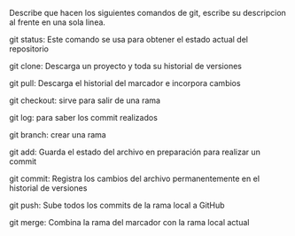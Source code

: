 Describe que hacen los siguientes comandos de git, escribe su descripcion al frente en una sola linea.

git status: Este comando se usa para obtener el estado actual del repositorio

git clone: Descarga un proyecto y toda su historial de versiones

git pull: Descarga el historial del marcador e incorpora cambios

git checkout: sirve para salir de una rama

git log: para saber los commit realizados

git branch: crear una rama

git add: Guarda el estado del archivo en preparación para realizar un commit

git commit: Registra los cambios del archivo permanentemente en el historial de versiones

git push: Sube todos los commits de la rama local a GitHub

git merge: Combina la rama del marcador con la rama local actual